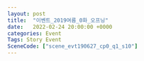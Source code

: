 ```yaml
---
layout: post
title:  "이벤트_2019여름_0화_오프닝"
date:   2022-02-24 20:00:00 +0000
categories: Event
Tags: Story Event
SceneCode: ["scene_evt190627_cp0_q1_s10"]
---
```

